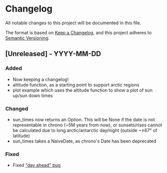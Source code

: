 # Changelog

All notable changes to this project will be documented in this file.

The format is based on [Keep a Changelog](https://keepachangelog.com/en/1.0.0/),
and this project adheres to [Semantic Versioning](https://semver.org/spec/v2.0.0.html).

## [Unreleased] - YYYY-MM-DD
### Added
 - Now keeping a changelog!
 - altitude function, as a starting point to support arctic regions
 - plot example which uses the altitude function to show a plot of sun up/sun down times
### Changed
 - sun_times now returns an Option. This will be None if the date is not representable in chrono (~5M years from now), or sunsets/rises cannot be calculated due to long arctic/antarctic day/night (outside ~±67° of latitude)
 - sun_times takes a NaiveDate, as chrono's Date<T> has been deprecated
### Fixed
 - Fixed ["day ahead" bug](https://github.com/Eroc33/sun-times/issues/1)